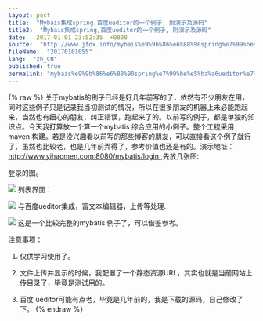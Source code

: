 ```yaml
---
layout: post
title:  "Mybais集成spring,百度ueditor的一个例子, 附演示及源码"
title2:  "Mybais集成spring,百度ueditor的一个例子, 附演示及源码"
date:   2017-01-01 23:52:35  +0800
source:  "http://www.jfox.info/mybais%e9%9b%86%e6%88%90spring%e7%99%be%e5%ba%a6ueditor%e7%9a%84%e4%b8%80%e4%b8%aa%e4%be%8b%e5%ad%90%e9%99%84%e6%bc%94%e7%a4%ba%e5%8f%8a%e6%ba%90%e7%a0%81.html"
fileName:  "20170101055"
lang:  "zh_CN"
published: true
permalink: "mybais%e9%9b%86%e6%88%90spring%e7%99%be%e5%ba%a6ueditor%e7%9a%84%e4%b8%80%e4%b8%aa%e4%be%8b%e5%ad%90%e9%99%84%e6%bc%94%e7%a4%ba%e5%8f%8a%e6%ba%90%e7%a0%81.html"
---
```

{% raw %}
关于mybatis的例子已经是好几年前写的了，依然有不少朋友在用，同时这些例子只是记录我当初测试的情况，所以在很多朋友的机器上未必能跑起来，当然也有细心的朋友，纠正错误，跑起来了的。以前写的例子，都是单独的知识点。今天我打算放一个算一个mybatis 综合应用的小例子。整个工程采用 maven 构建。若是没兴趣看以前写的那些博客的朋友，可以直接看这个例子就行了，虽然也比较老，也是几年前弄得了，参考价值也还是有的。演示地址： 
[ http://www.yihaomen.com:8080/mybatis/login ](http://www.jfox.info/go.php?url=http://www.yihaomen.com:8080/mybatis/login)
 ,先放几张图: 

 登录的图。 

![](/wp-content/uploads/2017/07/1499179309.png)
 列表界面： 

![](/wp-content/uploads/2017/07/1499179313.png)
 与百度ueditor集成，富文本编辑器，上传等处理. 

![](/wp-content/uploads/2017/07/1499179316.png)
 这是一个比较完整的mybatis 例子了，可以借鉴参考。 

 注意事项： 

 1. 仅供学习使用了。 

 2. 文件上传并显示的时候，我配置了一个静态资源URL，其实也就是当前网站上传目录了，毕竟是测试用的。 

 3. 百度 ueditor可能有点老，毕竟是几年前的，我是下载的源码，自己修改了下。
{% endraw %}
